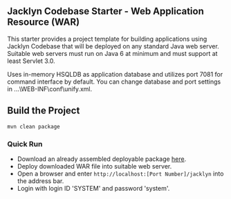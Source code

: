 ## Jacklyn Codebase Starter - Web Application Resource (WAR)
This starter provides a project template for building applications using Jacklyn Codebase that will be deployed on any standard Java web server. Suitable web servers must run on Java 6 at minimum and must support at least Servlet 3.0.

Uses in-memory HSQLDB as application database and utilizes port 7081 for command interface by default. You can change database and port settings in ...\WEB-INF\conf\unify.xml.

## Build the Project

```
mvn clean package
```
 
### Quick Run
* Download an already assembled deployable package [here](https://github.com/tcdng/jacklyn-app-war/releases/download/1.1.1/jacklyn.war).
* Deploy downloaded WAR file into suitable web server.
* Open a browser and enter `http://localhost:[Port Number]/jacklyn` into the address bar.
* Login with login ID 'SYSTEM' and password 'system'.